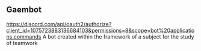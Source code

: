 ## Gaembot
https://discord.com/api/oauth2/authorize?client_id=1075723883136684103&permissions=8&scope=bot%20applications.commands
A bot created within the framework of a subject for the study of teamwork